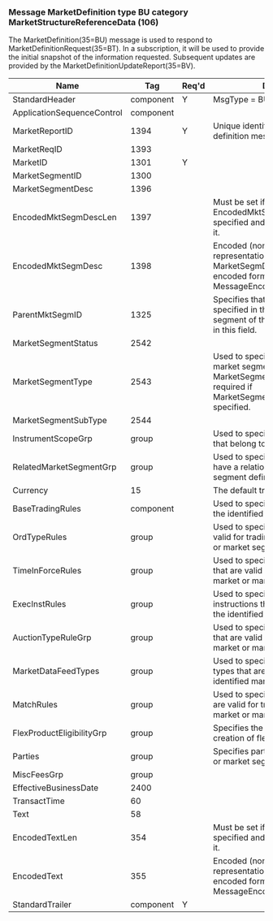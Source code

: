 ### Message MarketDefinition type BU category MarketStructureReferenceData (106)

The MarketDefinition(35=BU) message is used to respond to MarketDefinitionRequest(35=BT). In a subscription, it will be used to provide the initial snapshot of the information requested. Subsequent updates are provided by the MarketDefinitionUpdateReport(35=BV).

| Name                       | Tag       | Req'd | Documentation                                                                                                                               |
|----------------------------|-----------|----------|-------------------------------------------------------------------------------------------------------------------------------|
| StandardHeader             | component |   Y   | MsgType = BU                                                                                                                               |
| ApplicationSequenceControl | component |       |                                                                                                                                |
| MarketReportID             | 1394      |   Y   | Unique identifier for each market definition message.                                                                                                             |
| MarketReqID                | 1393      |       |                                                                                                                                |
| MarketID                   | 1301      |   Y   |                                                                                                                                |
| MarketSegmentID            | 1300      |       |                                                                                                                                |
| MarketSegmentDesc          | 1396      |       |                                                                                                                                |
| EncodedMktSegmDescLen      | 1397      |       | Must be set if EncodedMktSegmDesc(1398) field is specified and must immediately precede it.                                                                       |
| EncodedMktSegmDesc         | 1398      |       | Encoded (non-ASCII characters) representation of the MarketSegmDesc(1396) field in the encoded format specified via the MessageEncoding(347) field.               |
| ParentMktSegmID            | 1325      |       | Specifies that the market segment specified in this message is a sub-segment of the market segment defined in this field.                                         |
| MarketSegmentStatus        | 2542      |       |                                                                                                                                |
| MarketSegmentType          | 2543      |       | Used to specify the purpose of a special market segment identified by MarketSegmentID(1300)./P/Conditionally required if MarketSegmentSubType(2544) is specified. |
| MarketSegmentSubType       | 2544      |       |                                                                                                                                |
| InstrumentScopeGrp         | group     |       | Used to specify the types of securities that belong to the market segment.                                                                                        |
| RelatedMarketSegmentGrp    | group     |       | Used to specify market segments that have a relationship to the market segment defined in this message.                                                           |
| Currency                   | 15        |       | The default trading currency                                                                                                                               |
| BaseTradingRules           | component |       | Used to specify the base trading rules for the identified market or market segment.                                                                               |
| OrdTypeRules               | group     |       | Used to specify the order types that are valid for trading on the identified market or market segment.                                                            |
| TimeInForceRules           | group     |       | Used to specify the time in force rules that are valid for trading on the identified market or market segment.                                                    |
| ExecInstRules              | group     |       | Used to specify the execution instructions that are valid for trading on the identified market or market segment.                                                 |
| AuctionTypeRuleGrp         | group     |       | Used to specify the auction order types that are valid for trading on the identified market or market segment.                                                    |
| MarketDataFeedTypes        | group     |       | Used to specify the market data feed types that are valid for trading on the identified market or market segment.                                                 |
| MatchRules                 | group     |       | Used to specify the matching rules that are valid for trading on the identified market or market segment.                                                         |
| FlexProductEligibilityGrp  | group     |       | Specifies the eligibility indicators for the creation of flexible securities.                                                                                     |
| Parties                    | group     |       | Specifies parties relevant for the market or market segment, e.g. market makers.                                                                                  |
| MiscFeesGrp                | group     |       |                                                                                                                                |
| EffectiveBusinessDate      | 2400      |       |                                                                                                                                |
| TransactTime               | 60        |       |                                                                                                                                |
| Text                       | 58        |       |                                                                                                                                |
| EncodedTextLen             | 354       |       | Must be set if EncodedText(355) field is specified and must immediately precede it.                                                                               |
| EncodedText                | 355       |       | Encoded (non-ASCII characters) representation of the Text(58) field in the encoded format specified via the MessageEncoding(347) field.                           |
| StandardTrailer            | component |   Y   |                                                                                                                                |

